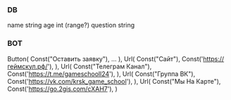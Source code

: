 ### DB
name string
age int (range?)
question string

### BOT
Button(
     Const("Оставить заявку"),
     ...
),
Url(
    Const("Сайт"),
    Const('https://геймскул.рф/'),
),
Url(
    Const("Телеграм Канал"),
    Const('https://t.me/gameschooll24'),
),
Url(
    Const("Группа ВК"),
    Const('https://vk.com/krsk_game_school'),
),
Url(
    Const("Мы На Карте"),
    Const('https://go.2gis.com/cXAH7'),
)

